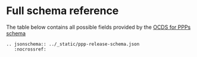 # Full schema reference

The table below contains all possible fields provided by the [OCDS for PPPs schema](../../../_static/ppp-release-schema.json)

```eval_rst
.. jsonschema:: ../_static/ppp-release-schema.json
   :nocrossref:
```
